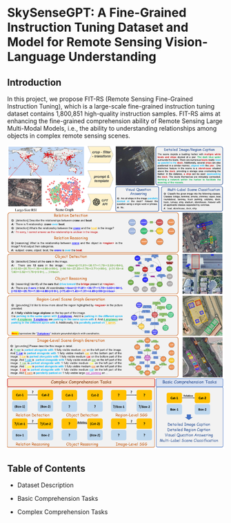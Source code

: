 # SkySenseGPT: A Fine-Grained Instruction Tuning Dataset and Model for Remote Sensing Vision-Language Understanding

## Introduction

In this project, we propose FIT-RS (Remote Sensing Fine-Grained Instruction Tuning), which is a large-scale fine-grained instruction tuning dataset contains 1,800,851 high-quality instruction samples. FIT-RS aims at enhancing the fine-grained comprehension ability of Remote Sensing Large Multi-Modal Models, i.e., the ability to understanding relationships among objects in complex remote sensing scenes.

![Introduction](overview.png)


## Table of Contents
- Dataset Description

- Basic Comprehension Tasks

- Complex Comprehension Tasks
